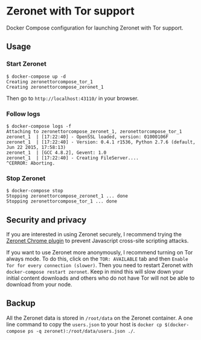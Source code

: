 # Zeronet with Tor support

Docker Compose configuration for launching Zeronet with Tor support.

## Usage

### Start Zeronet
```
$ docker-compose up -d
Creating zeronettorcompose_tor_1
Creating zeronettorcompose_zeronet_1
```

Then go to `http://localhost:43110/` in your browser.

### Follow logs
```
$ docker-compose logs -f
Attaching to zeronettorcompose_zeronet_1, zeronettorcompose_tor_1
zeronet_1  | [17:22:40] - OpenSSL loaded, version: 01000106F
zeronet_1  | [17:22:40] - Version: 0.4.1 r1536, Python 2.7.6 (default, Jun 22 2015, 17:58:13)
zeronet_1  | [GCC 4.8.2], Gevent: 1.0
zeronet_1  | [17:22:40] - Creating FileServer....
^CERROR: Aborting.
```

### Stop Zeronet
```
$ docker-compose stop
Stopping zeronettorcompose_zeronet_1 ... done
Stopping zeronettorcompose_tor_1 ... done
```

## Security and privacy

If you are interested in using Zeronet securely, I recommend trying the [Zeronet Chrome plugin](https://github.com/dmp1ce/zeronet-protocol-crx) to prevent Javascript cross-site scripting attacks. 

If you want to use Zeronet more anonymously, I recommend turning on Tor always mode. To do this, click on the `TOR: AVAILABLE` tab and then `Enable Tor for every connection (slower)`. Then you need to restart Zeronet with `docker-compose restart zeronet`.  Keep in mind this will slow down your initial content downloads and others who do not have Tor will not be able to download from your node.

## Backup

All the Zeronet data is stored in `/root/data` on the Zeronet container. A one line command to copy the `users.json` to your host is `docker cp $(docker-compose ps -q zeronet):/root/data/users.json ./`.
